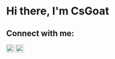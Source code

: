 # Hi there, I'm CsGoat

## Connect with me:

[<img align="left" alt="audhiaprilliant.github.io" width="22px" src="https://cdn.jsdelivr.net/npm/simple-icons@v3/icons/steam.svg" />][steam]
[<img align="left" alt="audhiaprilliant | Twitter" width="22px" src="https://cdn.jsdelivr.net/npm/simple-icons@v3/icons/twitter.svg" />][twitter]


<br />
<br />





[steam]: https://steamcommunity.com/profiles/76561198279631161
[twitter]: https://twitter.com/RiseCsGoat
